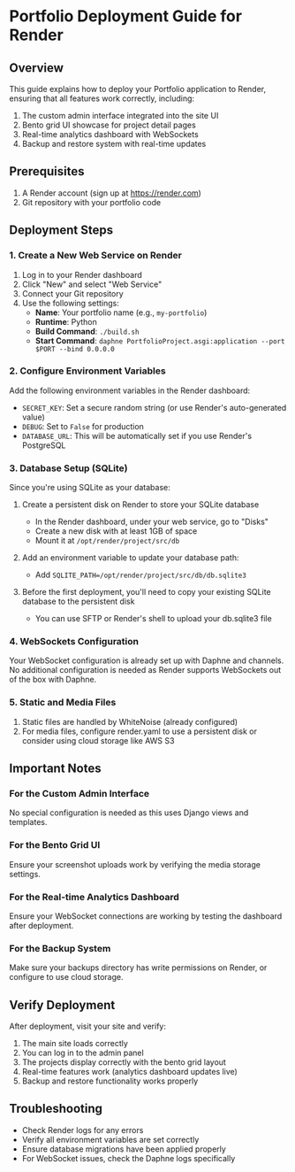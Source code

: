 # Portfolio Deployment Guide for Render

## Overview

This guide explains how to deploy your Portfolio application to Render, ensuring that all features work correctly, including:

1. The custom admin interface integrated into the site UI
2. Bento grid UI showcase for project detail pages
3. Real-time analytics dashboard with WebSockets
4. Backup and restore system with real-time updates

## Prerequisites

1. A Render account (sign up at https://render.com)
2. Git repository with your portfolio code

## Deployment Steps

### 1. Create a New Web Service on Render

1. Log in to your Render dashboard
2. Click "New" and select "Web Service"
3. Connect your Git repository
4. Use the following settings:
   - **Name**: Your portfolio name (e.g., `my-portfolio`)
   - **Runtime**: Python
   - **Build Command**: `./build.sh`
   - **Start Command**: `daphne PortfolioProject.asgi:application --port $PORT --bind 0.0.0.0`

### 2. Configure Environment Variables

Add the following environment variables in the Render dashboard:

- `SECRET_KEY`: Set a secure random string (or use Render's auto-generated value)
- `DEBUG`: Set to `False` for production
- `DATABASE_URL`: This will be automatically set if you use Render's PostgreSQL

### 3. Database Setup (SQLite)

Since you're using SQLite as your database:

1. Create a persistent disk on Render to store your SQLite database
   - In the Render dashboard, under your web service, go to "Disks"
   - Create a new disk with at least 1GB of space
   - Mount it at `/opt/render/project/src/db`

2. Add an environment variable to update your database path:
   - Add `SQLITE_PATH=/opt/render/project/src/db/db.sqlite3`

3. Before the first deployment, you'll need to copy your existing SQLite database to the persistent disk
   - You can use SFTP or Render's shell to upload your db.sqlite3 file

### 4. WebSockets Configuration

Your WebSocket configuration is already set up with Daphne and channels. No additional configuration is needed as Render supports WebSockets out of the box with Daphne.

### 5. Static and Media Files

1. Static files are handled by WhiteNoise (already configured)
2. For media files, configure render.yaml to use a persistent disk or consider using cloud storage like AWS S3

## Important Notes

### For the Custom Admin Interface
No special configuration is needed as this uses Django views and templates.

### For the Bento Grid UI
Ensure your screenshot uploads work by verifying the media storage settings.

### For the Real-time Analytics Dashboard
Ensure your WebSocket connections are working by testing the dashboard after deployment.

### For the Backup System
Make sure your backups directory has write permissions on Render, or configure to use cloud storage.

## Verify Deployment

After deployment, visit your site and verify:

1. The main site loads correctly
2. You can log in to the admin panel
3. The projects display correctly with the bento grid layout
4. Real-time features work (analytics dashboard updates live)
5. Backup and restore functionality works properly

## Troubleshooting

- Check Render logs for any errors
- Verify all environment variables are set correctly
- Ensure database migrations have been applied properly
- For WebSocket issues, check the Daphne logs specifically
